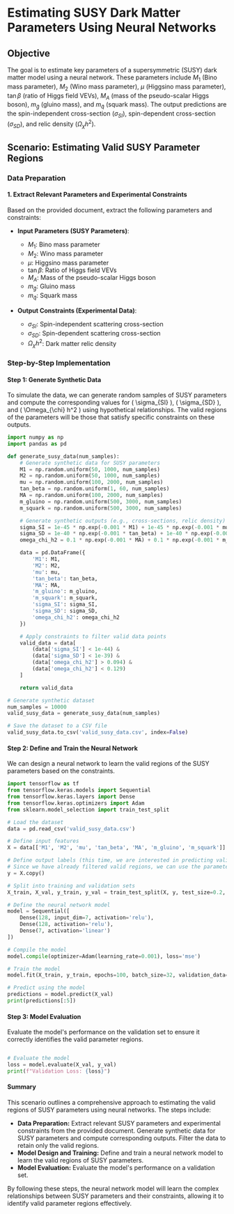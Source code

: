 # Estimating SUSY Dark Matter Parameters Using Neural Networks

## Objective
The goal is to estimate key parameters of a supersymmetric (SUSY) dark matter model using a neural network. These parameters include $M_1$ (Bino mass parameter), $M_2$ (Wino mass parameter), $\mu$ (Higgsino mass parameter), $\tan \beta$ (ratio of Higgs field VEVs), $M_A$ (mass of the pseudo-scalar Higgs boson), $m_{\tilde{g}}$ (gluino mass), and $m_{\tilde{q}}$ (squark mass). The output predictions are the spin-independent cross-section ($\sigma_{SI}$), spin-dependent cross-section ($\sigma_{SD}$), and relic density ($\Omega_{\chi} h^2$).


## Scenario: Estimating Valid SUSY Parameter Regions

### Data Preparation

#### 1. Extract Relevant Parameters and Experimental Constraints

Based on the provided document, extract the following parameters and constraints:

- **Input Parameters (SUSY Parameters)**:
    - $M_1$: Bino mass parameter
    - $M_2$: Wino mass parameter
    - $\mu$: Higgsino mass parameter
    - $\tan \beta$: Ratio of Higgs field VEVs
    - $M_A$: Mass of the pseudo-scalar Higgs boson
    - $m_{\tilde{g}}$: Gluino mass
    - $m_{\tilde{q}}$: Squark mass

- **Output Constraints (Experimental Data)**:
    - $\sigma_{SI}$: Spin-independent scattering cross-section
    - $\sigma_{SD}$: Spin-dependent scattering cross-section
    - $\Omega_{\chi} h^2$: Dark matter relic density

### Step-by-Step Implementation

#### Step 1: Generate Synthetic Data

To simulate the data, we can generate random samples of SUSY parameters and compute the corresponding values for \( \sigma_{SI} \), \( \sigma_{SD} \), and \( \Omega_{\chi} h^2 \) using hypothetical relationships. The valid regions of the parameters will be those that satisfy specific constraints on these outputs.

```python
import numpy as np
import pandas as pd

def generate_susy_data(num_samples):
    # Generate synthetic data for SUSY parameters
    M1 = np.random.uniform(50, 1000, num_samples)
    M2 = np.random.uniform(50, 1000, num_samples)
    mu = np.random.uniform(100, 2000, num_samples)
    tan_beta = np.random.uniform(1, 60, num_samples)
    MA = np.random.uniform(100, 2000, num_samples)
    m_gluino = np.random.uniform(500, 3000, num_samples)
    m_squark = np.random.uniform(500, 3000, num_samples)

    # Generate synthetic outputs (e.g., cross-sections, relic density)
    sigma_SI = 1e-45 * np.exp(-0.001 * M1) + 1e-45 * np.exp(-0.001 * mu)
    sigma_SD = 1e-40 * np.exp(-0.001 * tan_beta) + 1e-40 * np.exp(-0.001 * m_gluino)
    omega_chi_h2 = 0.1 * np.exp(-0.001 * MA) + 0.1 * np.exp(-0.001 * m_squark)

    data = pd.DataFrame({
        'M1': M1,
        'M2': M2,
        'mu': mu,
        'tan_beta': tan_beta,
        'MA': MA,
        'm_gluino': m_gluino,
        'm_squark': m_squark,
        'sigma_SI': sigma_SI,
        'sigma_SD': sigma_SD,
        'omega_chi_h2': omega_chi_h2
    })

    # Apply constraints to filter valid data points
    valid_data = data[
        (data['sigma_SI'] < 1e-44) &
        (data['sigma_SD'] < 1e-39) &
        (data['omega_chi_h2'] > 0.094) &
        (data['omega_chi_h2'] < 0.129)
    ]

    return valid_data

# Generate synthetic dataset
num_samples = 10000
valid_susy_data = generate_susy_data(num_samples)

# Save the dataset to a CSV file
valid_susy_data.to_csv('valid_susy_data.csv', index=False)
```

#### Step 2: Define and Train the Neural Network

We can design a neural network to learn the valid regions of the SUSY parameters based on the constraints.

```python
import tensorflow as tf
from tensorflow.keras.models import Sequential
from tensorflow.keras.layers import Dense
from tensorflow.keras.optimizers import Adam
from sklearn.model_selection import train_test_split

# Load the dataset
data = pd.read_csv('valid_susy_data.csv')

# Define input features
X = data[['M1', 'M2', 'mu', 'tan_beta', 'MA', 'm_gluino', 'm_squark']].values

# Define output labels (this time, we are interested in predicting valid regions directly)
# Since we have already filtered valid regions, we can use the parameters themselves as outputs
y = X.copy()

# Split into training and validation sets
X_train, X_val, y_train, y_val = train_test_split(X, y, test_size=0.2, random_state=42)

# Define the neural network model
model = Sequential([
    Dense(128, input_dim=7, activation='relu'),
    Dense(128, activation='relu'),
    Dense(7, activation='linear')
])

# Compile the model
model.compile(optimizer=Adam(learning_rate=0.001), loss='mse')

# Train the model
model.fit(X_train, y_train, epochs=100, batch_size=32, validation_data=(X_val, y_val))

# Predict using the model
predictions = model.predict(X_val)
print(predictions[:5])
```


#### Step 3: Model Evaluation

Evaluate the model's performance on the validation set to ensure it correctly identifies the valid parameter regions.

```python

# Evaluate the model
loss = model.evaluate(X_val, y_val)
print(f"Validation Loss: {loss}")
```
#### Summary

This scenario outlines a comprehensive approach to estimating the valid regions of SUSY parameters using neural networks. The steps include:

  - **Data Preparation:** Extract relevant SUSY parameters and experimental constraints from the provided document. Generate synthetic data for SUSY parameters and compute corresponding outputs. Filter the data to retain only the valid regions.
- **Model Design and Training:** Define and train a neural network model to learn the valid regions of SUSY parameters.
- **Model Evaluation:** Evaluate the model's performance on a validation set.

By following these steps, the neural network model will learn the complex relationships between SUSY parameters and their constraints, allowing it to identify valid parameter regions effectively.
